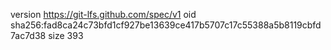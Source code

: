 version https://git-lfs.github.com/spec/v1
oid sha256:fad8ca24c73bfd1cf927be13639ce417b5707c17c55388a5b8119cbfd7ac7d38
size 393
